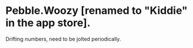 # Pebble.Woozy [renamed to "Kiddie" in the app store].
Drifting numbers, need to be jolted periodically.
